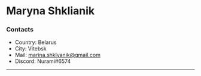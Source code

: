 # Maryna Shklianik 

### Contacts 
* Country: Belarus 
* City: Vitebsk
* Mail: marina.shklyanik@gmail.com
* Discord: Nurami#6574

------------------